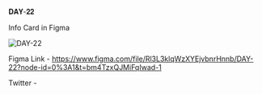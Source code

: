 𝐃𝐀𝐘-𝟐𝟐
 
Info Card in Figma

![DAY-22](https://user-images.githubusercontent.com/85480387/208983077-2f113272-1ed1-47cc-ae1c-1668b864d861.jpg)

Figma Link - https://www.figma.com/file/Rl3L3klqWzXYEjvbnrHnnb/DAY-22?node-id=0%3A1&t=bm4TzxQJMiFqIwad-1

Twitter -
